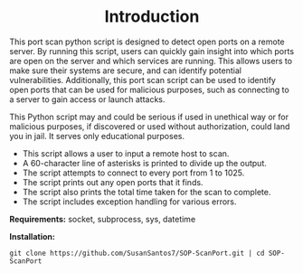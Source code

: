 <h1 align="center">Introduction</h1>

This port scan python script is designed to detect open ports on a remote server. By running this script, users can quickly gain insight into which ports are open on the server and which services are running. This allows users to make sure their systems are secure, and can identify potential vulnerabilities. Additionally, this port scan script can be used to identify open ports that can be used for malicious purposes, such as connecting to a server to gain access or launch attacks.

This Python script may and could be serious if used in unethical way or for malicious purposes, if discovered or used without authorization, could land you in jail. It serves only educational purposes.

- This script allows a user to input a remote host to scan. 
- A 60-character line of asterisks is printed to divide up the output.
- The script attempts to connect to every port from 1 to 1025.
- The script prints out any open ports that it finds.
- The script also prints the total time taken for the scan to complete.
- The script includes exception handling for various errors.

**Requirements:** socket,
subprocess,
sys,
datetime

**Installation:**
```
git clone https://github.com/SusanSantos7/SOP-ScanPort.git | cd SOP-ScanPort
```
